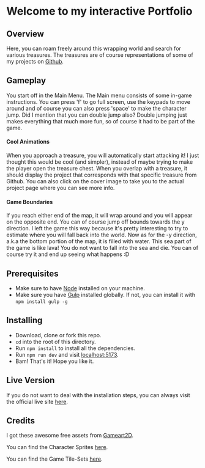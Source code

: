 # Welcome to my interactive Portfolio

## Overview
Here, you can roam freely around this wrapping world and search for various treasures.
The treasures are of course representations of some of my projects on [Github](https://github.com/damianlajara).

## Gameplay
You start off in the Main Menu. The Main menu consists of some in-game instructions. You can press 'f' to go full screen, use the keypads to move around and of course you can also press 'space' to make the character jump.
Did I mention that you can double jump also? Double jumping just makes everything that much more fun, so of course it had to be part of the game.

#### Cool Animations
When you approach a treasure, you will automatically start attacking it! I just thought this would be cool (and simpler), instead of maybe trying to make the player open the treasure chest. When you overlap with a treasure, it should display the project that corresponds with that specific treasure from Github. You can also click on the cover image to take you to the actual project page where you can see more info.

#### Game Boundaries
If you reach either end of the map, it will wrap around and you will appear on the opposite end. You can of course jump off bounds towards the y direction. I left the game this way because it's pretty interesting to try to estimate where you will fall back into the world. Now as for the -y direction, a.k.a the bottom portion of the map, it is filled with water. This sea part of the game is like lava! You do not want to fall into the sea and die. You can of course try it and end up seeing what happens :D

## Prerequisites
* Make sure to have [Node](https://nodejs.org/en/) installed on your machine.
* Make sure you have [Gulp](http://gulpjs.com/) installed globally. If not, you can install it with `npm install gulp -g`

## Installing
* Download, clone or fork this repo.
* `cd` into the root of this directory.
* Run `npm install` to install all the dependencies.
* Run `npm run dev` and visit [localhost:5173](localhost:5173).
* Bam! That's it! Hope you like it.

## Live Version
If you do not want to deal with the installation steps, you can always visit the official live site [here](https://interactive-phaser-portfolio.herokuapp.com/).

## Credits
I got these awesome free assets from [Gameart2D](http://www.gameart2d.com/).

You can find the Character Sprites [here](http://www.gameart2d.com/the-knight-free-sprites.html).

You can find the Game Tile-Sets [here](http://www.gameart2d.com/free-platformer-game-tileset.html).
